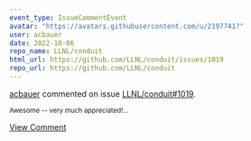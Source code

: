 ```yaml
---
event_type: IssueCommentEvent
avatar: "https://avatars.githubusercontent.com/u/2197741?"
user: acbauer
date: 2022-10-06
repo_name: LLNL/conduit
html_url: https://github.com/LLNL/conduit/issues/1019
repo_url: https://github.com/LLNL/conduit
---
```


<a href='https://github.com/acbauer' target='_blank'>acbauer</a> commented on issue <a href='https://github.com/LLNL/conduit/issues/1019' target='_blank'>LLNL/conduit#1019</a>.

<small>Awesome -- very much appreciated!...</small>

<a href='https://github.com/LLNL/conduit/issues/1019' target='_blank'>View Comment</a>